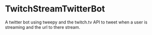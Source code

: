 # TwitchStreamTwitterBot
A twitter bot using tweepy and the twitch.tv API to tweet when a user is streaming and the url to there stream.

